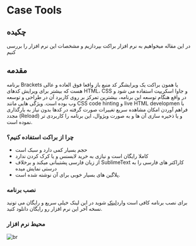 # Case Tools

## چکیده
در این مقاله میخواهیم به نرم افزار براکت بپردازیم و مشخصات این نرم افزار را بررسی کنیم
## مقدمه
برنامه Brackets یا همون براکت یک ویرایشگر کد منبع باز واقعا فوق العاده و عالی هست که بیشتر برای ویرایش کدهای HTML، CSS و جاوا اسکریپت استفاده می شود و در واقع هنگام توسعه این برنامه، بیشترین تمرکز بر روی کاربرد آن در طراحی و توسعه وب بوده است. ویژگی هایی مانند CSS code hinting و live HTML developmen با فراهم آوردن امکان مشاهده سریع تغییرات صورت گرفته در کدها بدون نیاز به بارگذاری مجدد (Reload) و یا ذخیره سازی آن ها و به صورت ویژوال، این برنامه را کاربردی تر نموده است.
### چرا از براکت استفاده کنیم؟
- حجم بسیار کمی دارد و سبک است
- کاملا رایگان است و نیازی به خرید لایسنس و یا کرک کردن ندارد
- از زبان فارسی پشتیبانی میکند و برخلاف SublimeText  کاراکتر های فارسی را به درستی نمایش میده
- پلاگین های بسیار خوبی برای آن نوشته شده است.

### نصب برنامه
برای نصب برنامه کافی است وارد[لینک](https://brackets.io/) شوید در این لینک خیلی سریع و رایگان می تونید نسخه آخر این نرم افزار رو رایگان دانلود کنید.
### محیط نرم افزار

 ![br](https://user-images.githubusercontent.com/94869940/172007398-19208c61-ff36-40ba-a636-3bbc2309dbe4.png)
 
